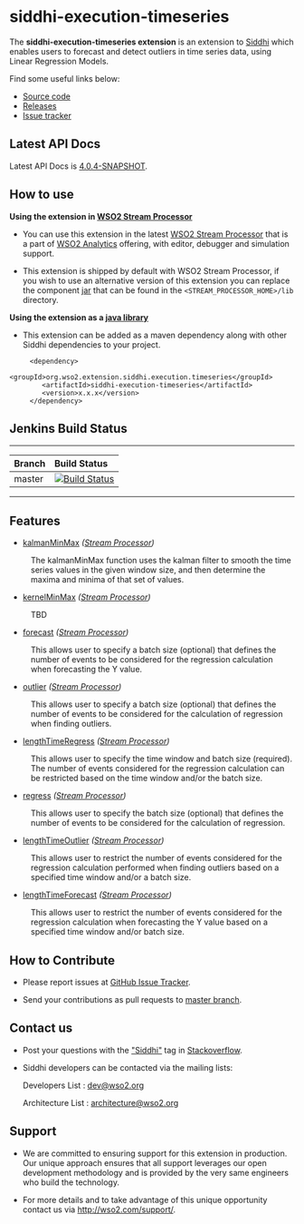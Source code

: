 siddhi-execution-timeseries
======================================

The **siddhi-execution-timeseries extension** is an extension to <a target="_blank" href="https://wso2.github.io/siddhi">Siddhi</a> 
which enables users to forecast and detect outliers in time series data, using Linear Regression Models.

Find some useful links below:

* <a target="_blank" href="https://github.com/wso2-extensions/siddhi-execution-timeseries">Source code</a>
* <a target="_blank" href="https://github.com/wso2-extensions/siddhi-execution-timeseries/releases">Releases</a>
* <a target="_blank" href="https://github.com/wso2-extensions/siddhi-execution-timeseries/issues">Issue tracker</a>

## Latest API Docs 

Latest API Docs is <a target="_blank" href="https://wso2-extensions.github.io/siddhi-execution-timeseries/api/4.0.4-SNAPSHOT">4.0.4-SNAPSHOT</a>.

## How to use 

**Using the extension in <a target="_blank" href="https://github.com/wso2/product-sp">WSO2 Stream Processor</a>**

* You can use this extension in the latest <a target="_blank" href="https://github.com/wso2/product-sp/releases">WSO2 Stream Processor</a> that is a part of <a target="_blank" href="http://wso2.com/analytics?utm_source=gitanalytics&utm_campaign=gitanalytics_Jul17">WSO2 Analytics</a> offering, with editor, debugger and simulation support. 

* This extension is shipped by default with WSO2 Stream Processor, if you wish to use an alternative version of this 
extension you can replace the component <a target="_blank" href="https://github
.com/wso2-extensions/siddhi-execution-timeseries/releases">jar</a> that can be found in the `<STREAM_PROCESSOR_HOME>/lib` directory.

**Using the extension as a <a target="_blank" href="https://wso2.github.io/siddhi/documentation/running-as-a-java-library">java library</a>**

* This extension can be added as a maven dependency along with other Siddhi dependencies to your project.

```
     <dependency>
        <groupId>org.wso2.extension.siddhi.execution.timeseries</groupId>
        <artifactId>siddhi-execution-timeseries</artifactId>
        <version>x.x.x</version>
     </dependency>
```

## Jenkins Build Status

---

|  Branch | Build Status |
| :------ |:------------ | 
| master  | [![Build Status](https://wso2.org/jenkins/job/siddhi/job/siddhi-execution-timeseries/badge/icon)](https://wso2.org/jenkins/job/siddhi/job/siddhi-execution-timeseries/) |

---

## Features

* <a target="_blank" href="https://wso2-extensions.github.io/siddhi-execution-timeseries/api/4.0.4-SNAPSHOT/#kalmanminmax-stream-processor">kalmanMinMax</a> *(<a target="_blank" href="https://wso2.github.io/siddhi/documentation/siddhi-4.0/#stream-processors">Stream Processor</a>)*<br><div style="padding-left: 1em;"><p>The kalmanMinMax function uses the kalman filter to smooth the time series values in the given window size, and then determine the maxima and minima of that set of values.</p></div>
* <a target="_blank" href="https://wso2-extensions.github.io/siddhi-execution-timeseries/api/4.0.4-SNAPSHOT/#kernelminmax-stream-processor">kernelMinMax</a> *(<a target="_blank" href="https://wso2.github.io/siddhi/documentation/siddhi-4.0/#stream-processors">Stream Processor</a>)*<br><div style="padding-left: 1em;"><p>TBD</p></div>
* <a target="_blank" href="https://wso2-extensions.github.io/siddhi-execution-timeseries/api/4.0.4-SNAPSHOT/#forecast-stream-processor">forecast</a> *(<a target="_blank" href="https://wso2.github.io/siddhi/documentation/siddhi-4.0/#stream-processors">Stream Processor</a>)*<br><div style="padding-left: 1em;"><p>This allows user to specify a batch size (optional) that defines the number of events to be considered for the regression calculation when forecasting the Y value.</p></div>
* <a target="_blank" href="https://wso2-extensions.github.io/siddhi-execution-timeseries/api/4.0.4-SNAPSHOT/#outlier-stream-processor">outlier</a> *(<a target="_blank" href="https://wso2.github.io/siddhi/documentation/siddhi-4.0/#stream-processors">Stream Processor</a>)*<br><div style="padding-left: 1em;"><p>This allows user to specify a batch size (optional) that defines the number of events to be considered for the calculation of regression when finding outliers.</p></div>
* <a target="_blank" href="https://wso2-extensions.github.io/siddhi-execution-timeseries/api/4.0.4-SNAPSHOT/#lengthtimeregress-stream-processor">lengthTimeRegress</a> *(<a target="_blank" href="https://wso2.github.io/siddhi/documentation/siddhi-4.0/#stream-processors">Stream Processor</a>)*<br><div style="padding-left: 1em;"><p>This allows user to specify the time window and batch size (required). The number of events considered for the regression calculation can be restricted based on the time window and/or the batch size.</p></div>
* <a target="_blank" href="https://wso2-extensions.github.io/siddhi-execution-timeseries/api/4.0.4-SNAPSHOT/#regress-stream-processor">regress</a> *(<a target="_blank" href="https://wso2.github.io/siddhi/documentation/siddhi-4.0/#stream-processors">Stream Processor</a>)*<br><div style="padding-left: 1em;"><p>This allows user to specify the batch size (optional) that defines the number of events to be considered for the calculation of regression.</p></div>
* <a target="_blank" href="https://wso2-extensions.github.io/siddhi-execution-timeseries/api/4.0.4-SNAPSHOT/#lengthtimeoutlier-stream-processor">lengthTimeOutlier</a> *(<a target="_blank" href="https://wso2.github.io/siddhi/documentation/siddhi-4.0/#stream-processors">Stream Processor</a>)*<br><div style="padding-left: 1em;"><p>This allows user to restrict the number of events considered for the regression calculation performed when finding outliers based on a specified time window and/or a batch size.</p></div>
* <a target="_blank" href="https://wso2-extensions.github.io/siddhi-execution-timeseries/api/4.0.4-SNAPSHOT/#lengthtimeforecast-stream-processor">lengthTimeForecast</a> *(<a target="_blank" href="https://wso2.github.io/siddhi/documentation/siddhi-4.0/#stream-processors">Stream Processor</a>)*<br><div style="padding-left: 1em;"><p>This allows user to restrict the number of events considered for the regression calculation when forecasting the Y value based on a specified time window and/or batch size.</p></div>

## How to Contribute
 
  * Please report issues at <a target="_blank" href="https://github.com/wso2-extensions/siddhi-execution-timeseries/issues">GitHub 
  Issue
   Tracker</a>.
  
  * Send your contributions as pull requests to <a target="_blank" href="https://github
  .com/wso2-extensions/siddhi-execution-timeseries/tree/master">master branch</a>. 
 
## Contact us 

 * Post your questions with the <a target="_blank" href="http://stackoverflow.com/search?q=siddhi">"Siddhi"</a> tag in <a target="_blank" href="http://stackoverflow.com/search?q=siddhi">Stackoverflow</a>. 
 
 * Siddhi developers can be contacted via the mailing lists:
 
    Developers List   : [dev@wso2.org](mailto:dev@wso2.org)
    
    Architecture List : [architecture@wso2.org](mailto:architecture@wso2.org)
 
## Support 

* We are committed to ensuring support for this extension in production. Our unique approach ensures that all support leverages our open development methodology and is provided by the very same engineers who build the technology. 

* For more details and to take advantage of this unique opportunity contact us via <a target="_blank" href="http://wso2.com/support?utm_source=gitanalytics&utm_campaign=gitanalytics_Jul17">http://wso2.com/support/</a>. 
